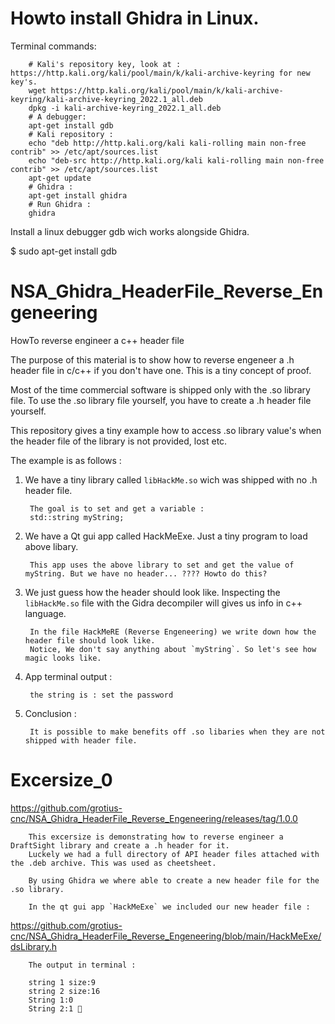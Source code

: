 # Howto install Ghidra in Linux.

Terminal commands:

        # Kali's repository key, look at : https://http.kali.org/kali/pool/main/k/kali-archive-keyring for new key's.
        wget https://http.kali.org/kali/pool/main/k/kali-archive-keyring/kali-archive-keyring_2022.1_all.deb 
        dpkg -i kali-archive-keyring_2022.1_all.deb 
        # A debugger:
        apt-get install gdb 
        # Kali repository :
        echo "deb http://http.kali.org/kali kali-rolling main non-free contrib" >> /etc/apt/sources.list 
        echo "deb-src http://http.kali.org/kali kali-rolling main non-free contrib" >> /etc/apt/sources.list 
        apt-get update 
        # Ghidra :
        apt-get install ghidra 
        # Run Ghidra :
        ghidra

                                       
Install a linux debugger gdb wich works alongside Ghidra.

$ sudo apt-get install gdb


# NSA_Ghidra_HeaderFile_Reverse_Engeneering
HowTo reverse engineer a c++ header file

The purpose of this material is to show how to reverse engeneer a .h header file in c/c++ if you don't have one.
This is a tiny concept of proof.

Most of the time commercial software is shipped only with the .so library file. To use the .so library file yourself, you 
have to create a .h header file yourself.

This repository gives a tiny example how to access .so library value's when the header file of the library is not provided, lost etc.

The example is as follows :

1. We have a tiny library called `libHackMe.so` wich was shipped with no .h header file.

        The goal is to set and get a variable :
        std::string myString;
      
2. We have a Qt gui app called HackMeExe. Just a tiny program to load above libary.

        This app uses the above library to set and get the value of myString. But we have no header... ???? Howto do this?
        
        
3. We just guess how the header should look like. Inspecting the `libHackMe.so` file with the Gidra decompiler will gives us info in c++ language.

        In the file HackMeRE (Reverse Engeneering) we write down how the header file should look like. 
        Notice, We don't say anything about `myString`. So let's see how magic looks like.
        
4. App terminal output :        

        the string is : set the password
      
5. Conclusion :

        It is possible to make benefits off .so libaries when they are not shipped with header file.
        
        
        
# Excersize_0 

https://github.com/grotius-cnc/NSA_Ghidra_HeaderFile_Reverse_Engeneering/releases/tag/1.0.0

        This excersize is demonstrating how to reverse engineer a DraftSight library and create a .h header for it.
        Luckely we had a full directory of API header files attached with the .deb archive. This was used as cheetsheet.
        
        By using Ghidra we where able to create a new header file for the .so library.
        
        In the qt gui app `HackMeExe` we included our new header file : 
        
https://github.com/grotius-cnc/NSA_Ghidra_HeaderFile_Reverse_Engeneering/blob/main/HackMeExe/dsLibrary.h
        
        The output in terminal :

        string 1 size:9
        string 2 size:16
        String 1:0
        String 2:1 💯
        
        
        
